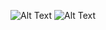 ![Alt Text](https://media.giphy.com/media/xTiIzJSKB4l7xTouE8/giphy.gif)
![Alt Text](https://media.giphy.com/media/3ofSB4uhagGiWdSVbi/giphy.gif)
